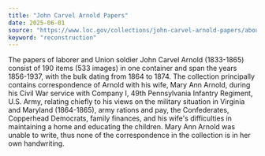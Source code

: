 ```yaml
---
title: "John Carvel Arnold Papers"
date: 2025-06-01
source: "https://www.loc.gov/collections/john-carvel-arnold-papers/about-this-collection/"
keyword: "reconstruction"
---
```


The papers of laborer and Union soldier John Carvel Arnold (1833-1865) consist of 190 items (533 images) in one container and span the years 1856-1937, with the bulk dating from 1864 to 1874. The collection principally contains correspondence of Arnold with his wife, Mary Ann Arnold, during his Civil War service with Company I, 49th Pennsylvania Infantry Regiment, U.S. Army, relating chiefly to his views on the military situation in Virginia and Maryland (1864-1865), army rations and pay, the Confederates, Copperhead Democrats, family finances, and his wife's difficulties in maintaining a home and educating the children. Mary Ann Arnold was unable to write, thus none of the correspondence in the collection is in her own handwriting.

